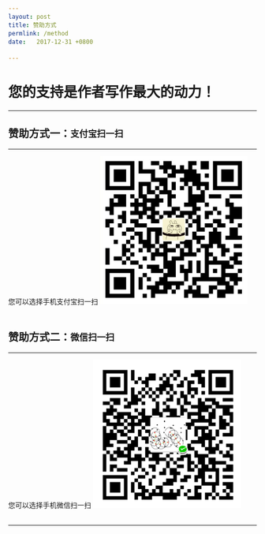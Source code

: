 ```yaml
---
layout: post
title: 赞助方式
permlink: /method
date:   2017-12-31 +0800

---
```


您的支持是作者写作最大的动力！
==============================

<hr>

赞助方式一：`支付宝扫一扫`
------------------------------

<hr>
您可以选择手机支付宝扫一扫

<img src="/styles/images/zhifubao.png" width = "300" height = "300" alt="支付宝二维码付款给 sinsa"/>

<br>
<br>

赞助方式二：`微信扫一扫`
------------------------------

<hr>
您可以选择手机微信扫一扫

<img src="/styles/images/weixin.png" width = "300" height = "300" alt="微信二维码付款给sinsa"/>

<br>
<br>

<hr>
